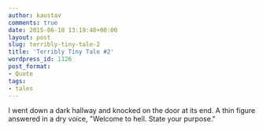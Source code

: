 ```yaml
---
author: kaustav
comments: true
date: 2015-06-18 13:19:48+00:00
layout: post
slug: terribly-tiny-tale-2
title: 'Terribly Tiny Tale #2'
wordpress_id: 1126
post_format:
- Quote
tags:
- tales
---
```


I went down a dark hallway and knocked on the door at its end. A thin figure answered in a dry voice, "Welcome to hell. State your purpose."
